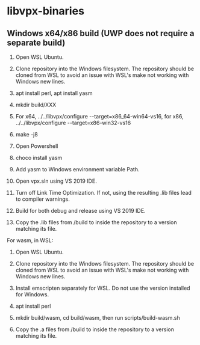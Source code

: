 # libvpx-binaries

## Windows x64/x86 build (UWP does not require a separate build)

1. Open WSL Ubuntu.

2. Clone repository into the Windows filesystem. The repository should be cloned from WSL to avoid an issue with WSL's make not working with Windows new lines.

3. apt install perl, apt install yasm

4. mkdir build/XXX

5. For x64, ../../libvpx/configure --target=x86_64-win64-vs16, for x86, ../../libvpx/configure --target=x86-win32-vs16

6. make -j8

7. Open Powershell

8. choco install yasm

9. Add yasm to Windows environment variable Path.

10. Open vpx.sln using VS 2019 IDE.

11. Turn off Link Time Optimization. If not, using the resulting .lib files lead to compiler warnings.

12. Build for both debug and release using VS 2019 IDE.

11. Copy the .lib files from /build to inside the repository to a version matching its file.



For wasm, in WSL:

1. Open WSL Ubuntu.

2. Clone repository into the Windows filesystem. The repository should be cloned from WSL to avoid an issue with WSL's make not working with Windows new lines.

3. Install emscripten separately for WSL. Do not use the version installed for Windows.

4. apt install perl

5. mkdir build/wasm, cd build/wasm, then run scripts/build-wasm.sh

6. Copy the .a files from /build to inside the repository to a version matching its file.
